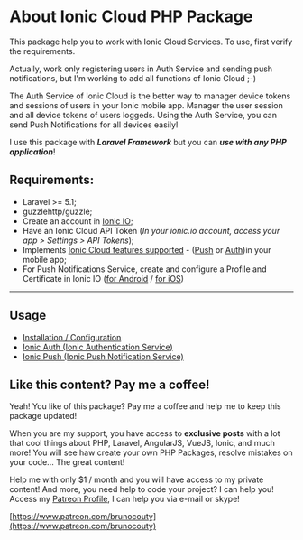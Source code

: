 # About Ionic Cloud PHP Package

This package help you to work with Ionic Cloud Services. To use, first verify the requirements.

Actually, work only registering users in Auth Service and sending push notifications, but I'm working to add all functions of Ionic Cloud ;-)

The Auth Service of Ionic Cloud is the better way to manager device tokens and sessions of users in your Ionic mobile app. Manager the user session and all device tokens of users loggeds. Using the Auth Service, you can send Push Notifications for all devices easily!

I use this package with ***Laravel Framework*** but you can ***use with any PHP application***!

## Requirements:

- Laravel >= 5.1;
- guzzlehttp/guzzle;
- Create an account in [Ionic IO](https://apps.ionic.io/signup);
- Have an Ionic Cloud API Token (*In your ionic.io account, access your app > Settings > API Tokens*);
- Implements [Ionic Cloud features supported](https://docs.ionic.io/services/) - ([Push](https://docs.ionic.io/services/push/) or [Auth](https://docs.ionic.io/services/auth/))in your mobile app;
- For Push Notifications Service, create and configure a Profile and Certificate in Ionic IO ([for Android](https://docs.ionic.io/services/profiles/#android-fcm-project--server-key) / [for iOS](https://docs.ionic.io/services/profiles/#ios-push-certificate))

--------------------

## Usage

* [Installation / Configuration](docs/Installation.md)
* [Ionic Auth (Ionic Authentication Service)](docs/Auth.md)
* [Ionic Push (Ionic Push Notification Service)](docs/PushNotification.md) 

## Like this content? Pay me a coffee!

Yeah! You like of this package? Pay me a coffee and help me to keep this package updated!

When you are my support, you have access to **exclusive posts** with a lot that cool things about PHP, Laravel, AngularJS, VueJS, Ionic, and much more! You will see haw create your own PHP Packages, resolve mistakes on your code... The great content!

Help me with only $1 / month and you will have access to my private content! 
And more, you need help to code your project? I can help you! Access my [Patreon Profile](https://www.patreon.com/brunocouty), I can help you via e-mail or skype!

[https://www.patreon.com/brunocouty](https://www.patreon.com/brunocouty)
